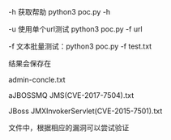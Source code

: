 -h 获取帮助 python3 poc.py -h

-u 使用单个url测试 python3 poc.py -f url

-f 文本批量测试：python3 poc.py -f test.txt

结果会保存在

admin-concle.txt

aJBOSSMQ JMS(CVE-2017-7504).txt

JBoss JMXInvokerServlet(CVE-2015-7501).txt

文件中，根据相应的漏洞可以尝试验证